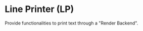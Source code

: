 Line Printer (LP)
=================

Provide functionalities to print text through a "Render Backend".
